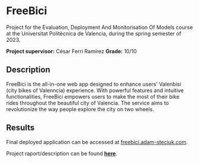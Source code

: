 # FreeBici

Project for the Evaluation, Deployment And Monitorisation Of Models course at the Universitat Politècnica de Valencia, during the spring semester of 2023.

**Project supervisor:** César Ferri Ramírez
**Grade:** 10/10

## Description
FreeBici is the all-in-one web app designed to enhance users' Valenbisi (city bikes of Valenncia) experience. With powerful features and intuitive functionalities, FreeBici empowers users to make the most of their bike rides throughout the beautiful city of Valencia. The service aims to revolutionize the way people explore the city on two wheels.

## Results
Final deployed application can be accessed at [freebici.adam-steciuk.com](https://freebici.adam-steciuk.com/).

Project raport/description can be found [**here**](RAPORT.pdf).